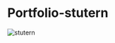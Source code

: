# Portfolio-stutern


![stutern](https://user-images.githubusercontent.com/91147803/202906543-94b31d23-dc8e-4ee0-a092-490bc850de45.png)
